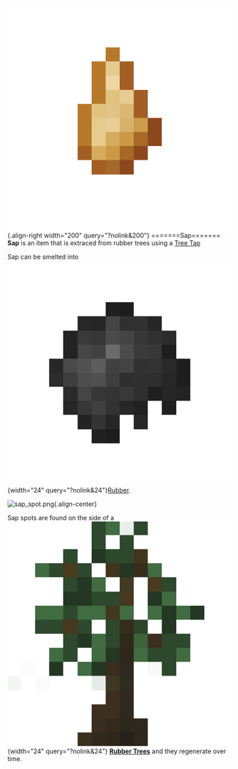![Sap](/media/mods/techreborn/sap.png){.align-right width="200" query="?nolink&200"} =======Sap======= **Sap** is an item that is extraced from rubber trees using a [Tree Tap](/items/tree_tap)

Sap can be smelted into ![Rubber](/media/mods/techreborn/rubber.png){width="24" query="?nolink&24"}[Rubber](/items/part/rubber).

![sap_spot.png](/sap_spot.png){.align-center}

Sap spots are found on the side of a ![rubber_sapling.png](/media/mods/techreborn/rubber_sapling.png){width="24" query="?nolink&24"} **[Rubber Trees](/world_generation/rubber_tree)** and they regenerate over time.
